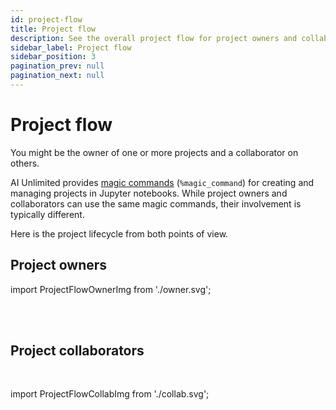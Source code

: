 ```yaml
---
id: project-flow
title: Project flow
description: See the overall project flow for project owners and collaborators.
sidebar_label: Project flow
sidebar_position: 3
pagination_prev: null
pagination_next: null
---
```


# Project flow

You might be the owner of one or more projects and a collaborator on others. 

AI Unlimited provides [magic commands](/docs/explore-and-analyze-data/magic-commands.md) (`%magic_command`) for creating and managing projects in Jupyter notebooks. While project owners and collaborators can use the same magic commands, their involvement is typically different. 

Here is the project lifecycle from both points of view.


## Project owners

import ProjectFlowOwnerImg from './owner.svg';

<ProjectFlowOwnerImg />
<br />
<br />

## Project collaborators
<br />

import ProjectFlowCollabImg from './collab.svg';

<ProjectFlowCollabImg />